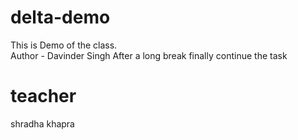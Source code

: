 # delta-demo
This is Demo of the class.
<br>
Author - Davinder Singh
After a long break finally continue the task

# teacher
shradha khapra
